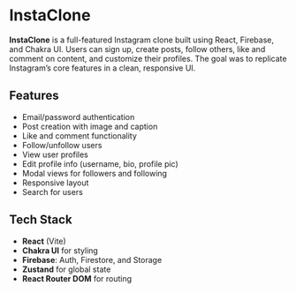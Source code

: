# InstaClone

**InstaClone** is a full-featured Instagram clone built using React, Firebase, and Chakra UI. Users can sign up, create posts, follow others, like and comment on content, and customize their profiles. The goal was to replicate Instagram’s core features in a clean, responsive UI.

## Features

- Email/password authentication
- Post creation with image and caption
- Like and comment functionality
- Follow/unfollow users
- View user profiles
- Edit profile info (username, bio, profile pic)
- Modal views for followers and following
- Responsive layout
- Search for users

## Tech Stack

- **React** (Vite)
- **Chakra UI** for styling
- **Firebase**: Auth, Firestore, and Storage
- **Zustand** for global state
- **React Router DOM** for routing
